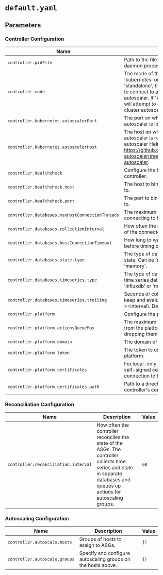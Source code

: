 # `default.yaml`

## Parameters

### Controller Configuration

| Name                                            | Description                                                                                                                                                                                                                                                    | Value                            |
| ----------------------------------------------- | -------------------------------------------------------------------------------------------------------------------------------------------------------------------------------------------------------------------------------------------------------------- | -------------------------------- |
| `controller.pidFile`                            | Path to the file where the controller daemon process writes its PID.                                                                                                                                                                                           | `/opt/premiscale/premiscale.pid` |
| `controller.mode`                               | The mode of the controller. Can be 'kubernetes' or 'standalone'. If 'standalone', the controller will not attempt to connect to a Kubernetes cluster autoscaler. If 'kubernetes', the controller will attempt to connect to the Kubernetes cluster autoscaler. | `standalone`                     |
| `controller.kubernetes.autoscalerPort`          | The port on which the Kubernetes autoscaler is listening.                                                                                                                                                                                                      | `8080`                           |
| `controller.kubernetes.autoscalerHost`          | The host on which the Kubernetes autoscaler is running. See also the cluster autoscaler Helm chart: https://github.com/premiscale/kubernetes-autoscaler/tree/master/charts/cluster-autoscaler.                                                                 | `cluster-autoscaler`             |
| `controller.healthcheck`                        | Configure the healthcheck endpoint for the controller.                                                                                                                                                                                                         | `{}`                             |
| `controller.healthcheck.host`                   | The host to bind the healthcheck endpoint to.                                                                                                                                                                                                                  | `127.0.0.1`                      |
| `controller.healthcheck.port`                   | The port to bind the healthcheck endpoint to.                                                                                                                                                                                                                  | `8085`                           |
| `controller.databases.maxHostConnectionThreads` | The maximum number of threads to use for connecting to hosts.                                                                                                                                                                                                  | `10`                             |
| `controller.databases.collectionInterval`       | How often the agent retrieves state from all of the connected hosts.                                                                                                                                                                                           | `60`                             |
| `controller.databases.hostConnectionTimeout`    | How long to wait for a connection to a host before timing out.                                                                                                                                                                                                 | `60`                             |
| `controller.databases.state.type`               | The type of database to use for storing state. Can be 'mysql' or 'sqlite' or 'memory'.                                                                                                                                                                         | `memory`                         |
| `controller.databases.timeseries.type`          | The type of database to use for storing time series data. At this time, can be 'influxdb' or 'memory'.                                                                                                                                                         | `memory`                         |
| `controller.databases.timeseries.trailing`      | Seconds of collected time series data to keep and evaluate upon (must be >=interval). Default is 20 minutes                                                                                                                                                    | `1200`                           |
| `controller.platform`                           | Configure the platform                                                                                                                                                                                                                                         | `{}`                             |
| `controller.platform.actionsQueueMax`           | The maximum number of inbound actions from the platform to queue up before dropping them. 0 means no limit.                                                                                                                                                    | `0`                              |
| `controller.platform.domain`                    | The domain of the platform.                                                                                                                                                                                                                                    | `$PREMISCALE_PLATFORM`           |
| `controller.platform.token`                     | The token to use to authenticate with the platform.                                                                                                                                                                                                            | `$PREMISCALE_TOKEN`              |
| `controller.platform.certificates`              | For local-only testing, you can provide self-signed certificates to the controller for connection to the platform services.                                                                                                                                    | `{}`                             |
| `controller.platform.certificates.path`         | Path to a directory containing the controller's certificates.                                                                                                                                                                                                  | `/opt/premiscale/certs`          |

### Reconciliation Configuration

| Name                                 | Description                                                                                                                                                                  | Value |
| ------------------------------------ | ---------------------------------------------------------------------------------------------------------------------------------------------------------------------------- | ----- |
| `controller.reconciliation.interval` | How often the controller reconciles the state of the ASGs. The controller collects time series and state in separate databases and queues up actions for autoscaling groups. | `60`  |

### Autoscaling Configuration

| Name                          | Description                                                  | Value |
| ----------------------------- | ------------------------------------------------------------ | ----- |
| `controller.autoscale.hosts`  | Groups of hosts to assign to ASGs.                           | `[]`  |
| `controller.autoscale.groups` | Specify and configure autoscaling groups on the hosts above. | `{}`  |
